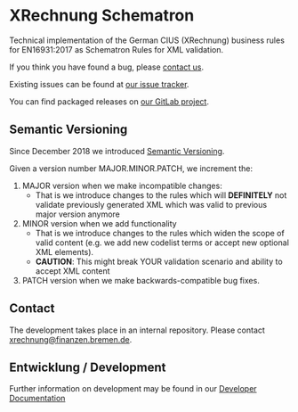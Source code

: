 # XRechnung Schematron

Technical implementation of the German CIUS (XRechnung) business rules for EN16931:2017 as Schematron Rules for XML validation.

If you think you have found a bug, please [contact us](https://www.xoev.de/xrechnung-16828).

Existing issues can be found at [our issue tracker](https://projekte.kosit.org/xrechnung/xrechnung-schematron/-/issues).

You can find packaged releases on [our GitLab project](https://projekte.kosit.org/xrechnung/xrechnung-schematron/-/releases).

## Semantic Versioning

Since December 2018 we introduced [Semantic Versioning](https://semver.org/spec/v2.0.0.html).

Given a version number MAJOR.MINOR.PATCH, we increment the:

1. MAJOR version when we make incompatible changes:
    * That is we introduce changes to the rules which will **DEFINITELY** not validate previously generated XML which was valid to previous major version anymore
1. MINOR version when we add functionality
    * That is we introduce changes to the rules which widen the scope of valid content (e.g. we add new codelist terms or accept new optional XML elements).
    * **CAUTION**: This might break YOUR validation scenario and ability to accept XML content
1. PATCH version when we make backwards-compatible bug fixes.

## Contact

The development takes place in an internal repository. Please contact xrechnung@finanzen.bremen.de.

## Entwicklung / Development

Further information on development may be found in our [Developer Documentation](./docs/development.md)
